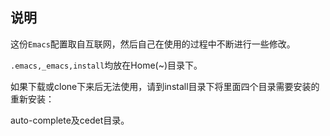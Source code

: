 ## 说明

这份`Emacs`配置取自互联网，然后自己在使用的过程中不断进行一些修改。

`.emacs,_emacs,install`均放在Home(~)目录下。

如果下载或clone下来后无法使用，请到install目录下将里面四个目录需要安装的重新安装：

auto-complete及cedet目录。
